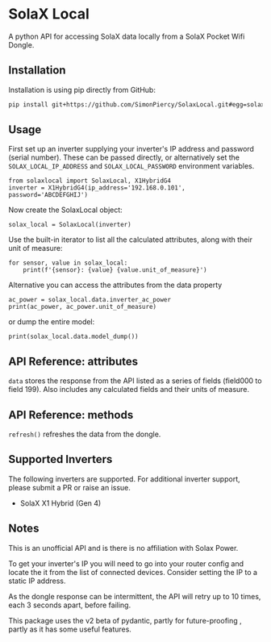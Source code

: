 # SolaX Local
A python API for accessing SolaX data locally from a SolaX Pocket Wifi Dongle.
## Installation
Installation is using pip directly from GitHub:
```bash
pip install git+https://github.com/SimonPiercy/SolaxLocal.git#egg=solaxlocal
```
## Usage
First set up an inverter supplying your inverter's IP address
and password (serial number). These can be passed directly, or alternatively set the 
`SOLAX_LOCAL_IP_ADDRESS` and `SOLAX_LOCAL_PASSWORD` environment variables.
```
from solaxlocal import SolaxLocal, X1HybridG4
inverter = X1HybridG4(ip_address='192.168.0.101', password='ABCDEFGHIJ')
```
Now create the SolaxLocal object:
```
solax_local = SolaxLocal(inverter)
```
Use the built-in iterator to list all the calculated attributes,
along with their unit of measure:
```
for sensor, value in solax_local:
    print(f'{sensor}: {value} {value.unit_of_measure}')
```
Alternative you can access the attributes from the data property

```
ac_power = solax_local.data.inverter_ac_power
print(ac_power, ac_power.unit_of_measure)
```
or dump the entire model:
```
print(solax_local.data.model_dump())
```
## API Reference: attributes
`data` stores the response from the API listed as a series of fields
(field000 to field 199). Also includes any calculated fields and their units of measure.
## API Reference: methods
`refresh()` refreshes the data from the dongle.
## Supported Inverters
The following inverters are supported. For additional inverter support, please submit a PR or raise an issue.
- SolaX X1 Hybrid (Gen 4)
## Notes
This is an unofficial API and is there is no affiliation with Solax Power.

To get your inverter's IP you will need to go into your router config
and locate the it from the list of connected devices.
Consider setting the IP to a static IP address.

As the dongle response can be intermittent, the API will retry
up to 10 times, each 3 seconds apart, before failing.

This package uses the v2 beta of pydantic, partly for future-proofing
, partly as it has some useful features.



